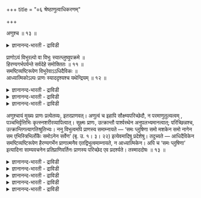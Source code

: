 +++
title = "०६ श्रेष्ठाणुत्वाधिकरणम्"

+++

अणुश्च ॥ १३ ॥  
<details><summary>ज्ञानानन्द-भारती - द्राविडी</summary>

अणुच्च ॥ १३ ॥
</details>

प्राणोऽयं विभुरल्पो वा विभुः स्यात्प्लुष्युपक्रमे ॥  
हिरण्यगर्भपर्यन्ते सर्वदेहे समोक्तितः ॥ ११ ॥  
समष्टिव्यष्टिरूपेण विभुरेवाऽऽधिदैविकः ॥  
आध्यात्मिकोऽल्पः प्राणः स्याददृश्यश्च यथेन्द्रियम् ॥ १२ ॥  
<details><summary>ज्ञानानन्द-भारती - द्राविडी</summary>

--वैयासिग न्यायमाला
</details>

<details><summary>ज्ञानानन्द-भारती - द्राविडी</summary>

इन्दप् पिराणऩ् वियाबगमा? अल्लदु सिऱियदा? प्लुषि ( सिऱियबूच्चि ) मुदल्
हिरण्यगर्प्पर् वरै ऎल्ला तेहत्तिलुम् सममायुळ्ळदॆऩ्ऱु सॊल्लि इरुप्पदाल्
वियाबगम्दाऩ्।
</details>

<details><summary>ज्ञानानन्द-भारती - द्राविडी</summary>

समष्टि, वियष्टि ऎऩ्ऱ रूबत्तिऩाल्, आदिदै विगमायिरुक्कुम् पिराणऩ् वियाबगम्
ताऩ्, अत्यात्मिग मायिरुप्पदु सिऱियदे। इन्दिरियम् ऎप्पडियो अप्पडिये
पार्क्क मुडियाददुम् कूड।
</details>

अणुश्चायं मुख्यः प्राणः प्रत्येतव्यः, इतरप्राणवत्। अणुत्वं च इहापि
सौक्ष्म्यपरिच्छेदौ, न परमाणुतुल्यत्वम् , पञ्चभिर्वृत्तिभिः
कृत्स्नशरीरव्यापित्वात्। सूक्ष्मः प्राणः, उत्क्रान्तौ पार्श्वस्थेन
अनुपलभ्यमानत्वात्; परिच्छिन्नश्च, उत्क्रान्तिगत्यागतिश्रुतिभ्यः। ननु
विभुत्वमपि प्राणस्य समाम्नायते — ‘समः प्लुषिणा समो मशकेन समो नागेन सम
एभिस्त्रिभिर्लोकैः समोऽनेन सर्वेण’ (बृ. उ. १। ३। २२) इत्येवमादिषु
प्रदेशेषु। तदुच्यते — आधिदैविकेन समष्टिव्यष्टिरूपेण हैरण्यगर्भेन
प्राणात्मनैव एतद्विभुत्वमाम्नायते, न आध्यात्मिकेन। अपि च ‘समः प्लुषिणा’
इत्यादिना साम्यवचनेन प्रतिप्राणिवर्तिनः प्राणस्य परिच्छेद एव
प्रदर्श्यते। तस्माददोषः ॥ १३ ॥

<details><summary>ज्ञानानन्द-भारती - द्राविडी</summary>

(मुक्किय पिराणऩ् विबुवा अदावदु ऎङ्गु मुळ्ळवऩा अल्लदु सिऱिय वडिवमुळ्ळवऩा
ऎऩ्ऱु सन्देहम्। सुरुदियिल् सिऱिय पूच्चि मुदल् हिरण्य कर्प्पर्वरै पिराणऩ्
ऎल्ला सरीरङ्गळिलुम् इरुप्पदागक् कूऱुवदाल् ऎङ्गुमुळ्ळवऩ् ऎऩ्ऱु
पूर्वबक्षम्।
</details>

<details><summary>ज्ञानानन्द-भारती - द्राविडी</summary>

आदिदैविगमाऩ हिरण्यगर्प्प पिराणऩ् समष्टि रूबमाग ऎङ्गुमिरुप्पदाल् विबुवाग
इरुक्कलाम्। आत्यात्मिग पिराणऩ् वियष्टियाग ऒव्वॊरु सरीरत्तिलुम् वॆव्वेऱाग
इरुप्पदाल् इवऩ् सिऱियवऩ्, आऩालुम् पुलऩ्गळाल् अऱिय मुडियादबडि सूक्ष्ममाग
इरुप्पवऩ् ऎऩ्ऱु सित्तान्दम्)।
</details>

<details><summary>ज्ञानानन्द-भारती - द्राविडी</summary>

इन्द मुक्किय पिराणऩुम् मऱ्ऱ पिराणऩ् कळैप्पोल अणु ऎऩ्ऱु अऱियप्पड
वेण्डुम्। इङ्गेयुम् अणुत्तऩ्मै ऎऩ्बदु सूक्ष्ममायिरुप्पदु,
अळवुक्कुट्पट्टिरुप्पदुदाऩ्, परमाणुवुक्कु समाऩमायि रुक्कुम् तऩ्मै अल्ल।
ऐन्दु विरुत्तिगळाल् पूरा सरीरत्तैयुम् वियाबित्तिरुप्पदाल्।
वॆळिक्किळम्बुम् पोदु पक्कत्तिलुळ्ळवऩाल् अऱियमुडियामलिरुप्पदाल् पिराणऩ्
सूक्ष्मम्। वॆळिक्किळम्बुदल्, पोवदु, वरुवदु सॊल्लियिरुप्पदाल्
अळवुक्कुट्पट्टदुम्गूड,
</details>

<details><summary>ज्ञानानन्द-भारती - द्राविडी</summary>

वियाबगमायिरुक्कुम् तऩ्मैयुम् "करैयाऩोडु समऩ्, कॊसुवोडु समऩ्, याऩैयोडु
समऩ् इन्द मूऩ्ऱु उलगङ्गळोडु समऩ्, इदु ऎल्लावऱ्ऱुडऩ् समऩ्”
(पिरुहत्।१;३-२२) ऎऩ्बदु मुदलाऩविडङ्गळिल् पिराणऩुक्कु
सॊल्लप्पट्टिरुक्किऱदे? अदऱ्कु सॊल्गि ऱोम्। इन्द वियाबगत्तऩ्मै
आदिदैविगमाऩ समष्टि, वियष्टि रूबमायुळ्ळ हिरण्यगर्प्परागिऱ पिराणस्
वरूबत्तिल् सॊल्लप्पट्टदु। आत्यात्मिगमाग अल्ल।
</details>

<details><summary>ज्ञानानन्द-भारती - द्राविडी</summary>

मेलुम् करैयाऩोडु समऩ् ऎऩ्बदु मुदलाऩ समाऩत्तऩ्मैयैच् चॊल्लुम् वसऩत्तिऩाल्
ऒव्वॊरु पिराणिगळिलुमिरुन्दु वरुगिऱ पिराणऩुक्कु अळवुक्कुट्पट्ट तऩ्मैये
काट्टप्पट्टिरुक्किऱदु। अदिऩाल् तोषमिल्लै।
</details>

